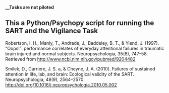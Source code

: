 **__Tasks are not piloted**

## This a Python/Psychopy script for running the SART and the Vigilance Task




Robertson, I. H., Manly, T., Andrade, J., Baddeley, B. T., & Yiend, J. (1997). “Oops!”: performance correlates of everyday attentional failures in traumatic brain injured and normal subjects. Neuropsychologia, 35(6), 747–58. Retrieved from http://www.ncbi.nlm.nih.gov/pubmed/9204482

Smilek, D., Carriere, J. S. a, & Cheyne, J. A. (2010). Failures of sustained attention in life, lab, and brain: Ecological validity of the SART. Neuropsychologia, 48(9), 2564–2570. http://doi.org/10.1016/j.neuropsychologia.2010.05.002

